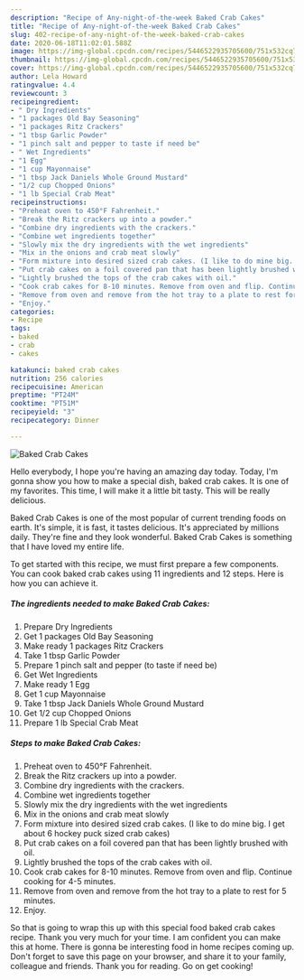 ```yaml
---
description: "Recipe of Any-night-of-the-week Baked Crab Cakes"
title: "Recipe of Any-night-of-the-week Baked Crab Cakes"
slug: 402-recipe-of-any-night-of-the-week-baked-crab-cakes
date: 2020-06-18T11:02:01.588Z
image: https://img-global.cpcdn.com/recipes/5446522935705600/751x532cq70/baked-crab-cakes-recipe-main-photo.jpg
thumbnail: https://img-global.cpcdn.com/recipes/5446522935705600/751x532cq70/baked-crab-cakes-recipe-main-photo.jpg
cover: https://img-global.cpcdn.com/recipes/5446522935705600/751x532cq70/baked-crab-cakes-recipe-main-photo.jpg
author: Lela Howard
ratingvalue: 4.4
reviewcount: 3
recipeingredient:
- " Dry Ingredients"
- "1 packages Old Bay Seasoning"
- "1 packages Ritz Crackers"
- "1 tbsp Garlic Powder"
- "1 pinch salt and pepper to taste if need be"
- " Wet Ingredients"
- "1 Egg"
- "1 cup Mayonnaise"
- "1 tbsp Jack Daniels Whole Ground Mustard"
- "1/2 cup Chopped Onions"
- "1 lb Special Crab Meat"
recipeinstructions:
- "Preheat oven to 450°F Fahrenheit."
- "Break the Ritz crackers up into a powder."
- "Combine dry ingredients with the crackers."
- "Combine wet ingredients together"
- "Slowly mix the dry ingredients with the wet ingredients"
- "Mix in the onions and crab meat slowly"
- "Form mixture into desired sized crab cakes. (I like to do mine big. I get about 6 hockey puck sized crab cakes)"
- "Put crab cakes on a foil covered pan that has been lightly brushed with oil."
- "Lightly brushed the tops of the crab cakes with oil."
- "Cook crab cakes for 8-10 minutes. Remove from oven and flip. Continue cooking for 4-5 minutes."
- "Remove from oven and remove from the hot tray to a plate to rest for 5 minutes."
- "Enjoy."
categories:
- Recipe
tags:
- baked
- crab
- cakes

katakunci: baked crab cakes 
nutrition: 256 calories
recipecuisine: American
preptime: "PT24M"
cooktime: "PT51M"
recipeyield: "3"
recipecategory: Dinner

---
```



![Baked Crab Cakes](https://img-global.cpcdn.com/recipes/5446522935705600/751x532cq70/baked-crab-cakes-recipe-main-photo.jpg)

Hello everybody, I hope you're having an amazing day today. Today, I'm gonna show you how to make a special dish, baked crab cakes. It is one of my favorites. This time, I will make it a little bit tasty. This will be really delicious.

Baked Crab Cakes is one of the most popular of current trending foods on earth. It's simple, it is fast, it tastes delicious. It's appreciated by millions daily. They're fine and they look wonderful. Baked Crab Cakes is something that I have loved my entire life.




To get started with this recipe, we must first prepare a few components. You can cook baked crab cakes using 11 ingredients and 12 steps. Here is how you can achieve it.

<!--inarticleads1-->

##### The ingredients needed to make Baked Crab Cakes:

1. Prepare  Dry Ingredients
1. Get 1 packages Old Bay Seasoning
1. Make ready 1 packages Ritz Crackers
1. Take 1 tbsp Garlic Powder
1. Prepare 1 pinch salt and pepper (to taste if need be)
1. Get  Wet Ingredients
1. Make ready 1 Egg
1. Get 1 cup Mayonnaise
1. Take 1 tbsp Jack Daniels Whole Ground Mustard
1. Get 1/2 cup Chopped Onions
1. Prepare 1 lb Special Crab Meat




<!--inarticleads2-->

##### Steps to make Baked Crab Cakes:

1. Preheat oven to 450°F Fahrenheit.
1. Break the Ritz crackers up into a powder.
1. Combine dry ingredients with the crackers.
1. Combine wet ingredients together
1. Slowly mix the dry ingredients with the wet ingredients
1. Mix in the onions and crab meat slowly
1. Form mixture into desired sized crab cakes. (I like to do mine big. I get about 6 hockey puck sized crab cakes)
1. Put crab cakes on a foil covered pan that has been lightly brushed with oil.
1. Lightly brushed the tops of the crab cakes with oil.
1. Cook crab cakes for 8-10 minutes. Remove from oven and flip. Continue cooking for 4-5 minutes.
1. Remove from oven and remove from the hot tray to a plate to rest for 5 minutes.
1. Enjoy.




So that is going to wrap this up with this special food baked crab cakes recipe. Thank you very much for your time. I am confident you can make this at home. There is gonna be interesting food in home recipes coming up. Don't forget to save this page on your browser, and share it to your family, colleague and friends. Thank you for reading. Go on get cooking!
